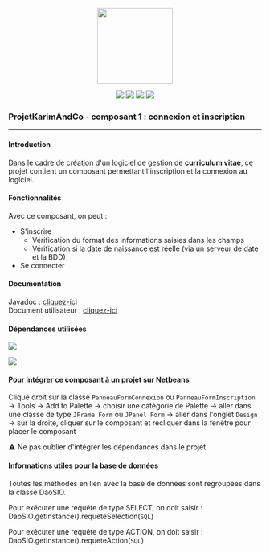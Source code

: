 <p align="center">
<img src="https://image.flaticon.com/icons/svg/311/311334.svg" width="150">
</p>

<p align="center">
<img src="http://hits.dwyl.io/pawel956/pawel956/projetKarimAndCo_ConnexionInscription.svg">
<img src="https://img.shields.io/github/contributors/pawel956/projetKarimAndCo_ConnexionInscription">
<img src="https://img.shields.io/github/repo-size/pawel956/projetKarimAndCo_ConnexionInscription">
<img src="https://img.shields.io/badge/project-maven-yellow">
</p>

### ProjetKarimAndCo - composant 1 : connexion et inscription
---

#### Introduction
Dans le cadre de création d'un logiciel de gestion de **curriculum vitae**, ce projet contient un composant permettant l'inscription et la connexion au logiciel.

#### Fonctionnalités
Avec ce composant, on peut :
 + S'inscrire
	 + Vérification du format des informations saisies dans les champs
	 + Vérification si la date de naissance est réelle (via un serveur de date et la BDD)
 + Se connecter

#### Documentation
Javadoc : [cliquez-ici](https://pawel956.github.io/projetKarimAndCo_ConnexionInscription/)  
Document utilisateur : [cliquez-ici](https://docs.google.com/document/d/1nW1IItZ4RfnRoahEaQirap2QfmtTX6tPgkBLDmhopvI/edit?usp=sharing)

#### Dépendances utilisées
<a href="http://mirrors.ircam.fr/pub/apache//commons/net/binaries/commons-net-3.6-bin.zip"><img src="https://img.shields.io/badge/commons--net-3.6-success"></a>  

<a href="https://repo1.maven.org/maven2/mysql/mysql-connector-java/5.1.48/mysql-connector-java-5.1.48.jar"><img src="https://img.shields.io/badge/mysql--connector--java-5.1.48-success"></a>

#### Pour intégrer ce composant à un projet sur Netbeans
Clique droit sur la classe `PanneauFormConnexion` ou `PanneauFormInscription` → Tools → Add to Palette → choisir une catégorie de Palette → aller dans une classe de type `JFrame Form` ou `JPanel Form` → aller dans l'onglet `Design` → sur la droite, cliquer sur le composant et recliquer dans la fenêtre pour placer le composant

⚠ Ne pas oublier d'intégrer les dépendances dans le projet

#### Informations utiles pour la base de données
Toutes les méthodes en lien avec la base de données sont regroupées dans la classe DaoSIO.  

Pour exécuter une requête de type SELECT, on doit saisir : DaoSIO.getInstance().requeteSelection(`SQL`)  

Pour exécuter une requête de type ACTION, on doit saisir : DaoSIO.getInstance().requeteAction(`SQL`)